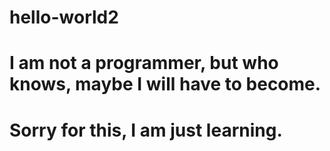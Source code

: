 # hello-world2
# I am not a programmer, but who knows, maybe I will have to become.
# Sorry for this, I am just learning.
